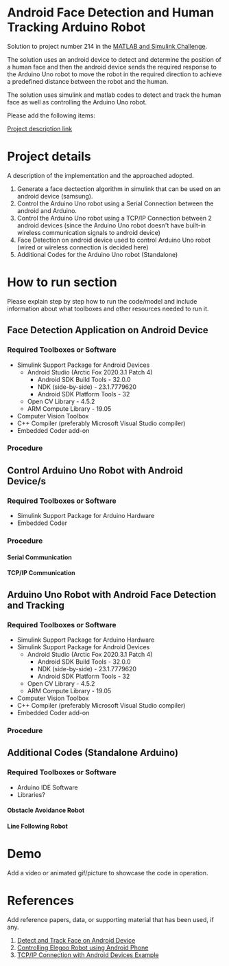 # Android Face Detection and Human Tracking Arduino Robot
Solution to project number 214 in the [MATLAB and Simulink Challenge](https://github.com/mathworks/MATLAB-Simulink-Challenge-Project-Hub).

The solution uses an android device to detect and determine the position of a human face and then the android device sends the required response to the Arduino Uno robot to move the robot in the required direction to achieve a predefined distance between the robot and the human.

The solution uses simulink and matlab codes to detect and track the human face as well as controlling the Arduino Uno robot.

Please add the following items:

[Project description link](https://github.com/mathworks/MATLAB-Simulink-Challenge-Project-Hub/tree/main/projects/Face%20Detection%20and%20Human%20Tracking%20Robot#project-description)


# Project details
A description of the implementation and the approached adopted.

1. Generate a face dectection algorithm in simulink that can be used on an android device (samsung).
2. Control the Arduino Uno robot using a Serial Connection between the android and Arduino.
3. Control the Arduino Uno robot using a TCP/IP Connection between 2 android devices (since the Arduino Uno robot doesn't have built-in wireless communication signals to android device)
4. Face Detection on android device used to control Arduino Uno robot (wired or wireless connection is decided here)
5. Additional Codes for the Arduino Uno robot (Standalone)

# How to run section
Please explain step by step how to run the code/model and include information about what toolboxes and other resources needed to run it.

## Face Detection Application on Android Device
### Required Toolboxes or Software
* Simulink Support Package for Android Devices 
  * Android Studio (Arctic Fox 2020.3.1 Patch 4)
    * Android SDK Build Tools - 32.0.0
    * NDK (side-by-side) - 23.1.7779620
    * Android SDK Platform Tools - 32
  * Open CV Library - 4.5.2
  * ARM Compute Library - 19.05
* Computer Vision Toolbox
* C++ Compiler (preferably Microsoft Visual Studio compiler)
* Embedded Coder add-on
### Procedure

## Control Arduino Uno Robot with Android Device/s
### Required Toolboxes or Software
* Simulink Support Package for Arduino Hardware
* Embedded Coder
### Procedure

#### Serial Communication

#### TCP/IP Communication

## Arduino Uno Robot with Android Face Detection and Tracking
### Required Toolboxes or Software
* Simulink Support Package for Arduino Hardware
* Simulink Support Package for Android Devices 
  * Android Studio (Arctic Fox 2020.3.1 Patch 4)
    * Android SDK Build Tools - 32.0.0
    * NDK (side-by-side) - 23.1.7779620
    * Android SDK Platform Tools - 32
  * Open CV Library - 4.5.2
  * ARM Compute Library - 19.05
* Computer Vision Toolbox
* C++ Compiler (preferably Microsoft Visual Studio compiler)
* Embedded Coder add-on
### Procedure

## Additional Codes (Standalone Arduino)
### Required Toolboxes or Software
* Arduino IDE Software
* Libraries?

#### Obstacle Avoidance Robot

#### Line Following Robot

# Demo
Add a video or animated gif/picture to showcase the code in operation.
  
# References
Add reference papers, data, or supporting material that has been used, if any.
1. [Detect and Track Face on Android Device](https://www.mathworks.com/help/supportpkg/android/ref/detect-and-track-face-on-an-android-device.html)
2. [Controlling Elegoo Robot using Android Phone](https://www.youtube.com/watch?v=Tr4ih_EBk8c)
3. [TCP/IP Connection with Android Devices Example](https://www.mathworks.com/help/supportpkg/android/ref/connect-android-device-to-lego-mindstorms-ev3.html)
